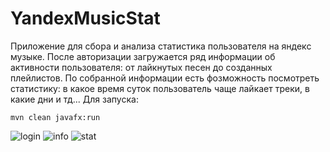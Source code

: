 # YandexMusicStat
Приложение для сбора и анализа статистика пользователя на яндекс музыке.
После авторизации загружается ряд информации об активности пользователя: от лайкнутых песен до созданных плейлистов.
По собранной информации есть фозможность посмотреть статистику: в какое время суток пользователь чаще лайкает треки, в какие дни и тд...
Для запуска:
```
mvn clean javafx:run
```
![login](https://github.com/Gmakk/YandexMusicStat/assets/71002826/0ef062fb-beaa-4f4e-ad01-77fe80cf3e44)
![info](https://github.com/Gmakk/YandexMusicStat/assets/71002826/0e303717-fd64-4ec8-8f0c-ae26bc1f26db)
![stat](https://github.com/Gmakk/YandexMusicStat/assets/71002826/7aa54066-95e0-49da-b89d-b298a07e690c)
